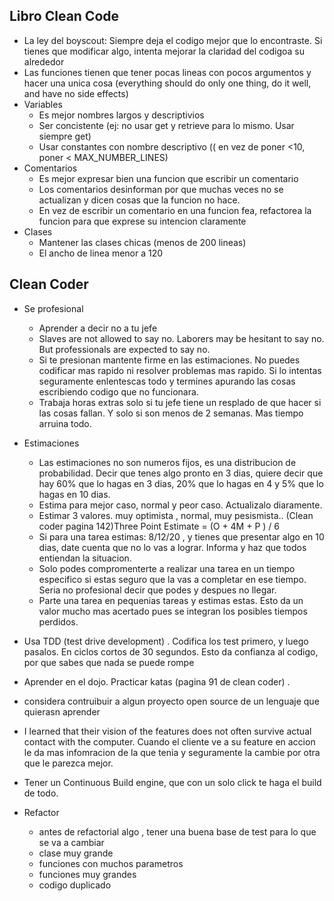 ## Libro Clean Code

* La ley del boyscout: Siempre deja el codigo mejor que lo encontraste. Si tienes que modificar algo, intenta mejorar la claridad del codigoa su alrededor 
* Las funciones tienen que tener pocas lineas con pocos argumentos y hacer una unica cosa
 (everything should do only one thing, do it well, and have no side effects)
* Variables
  * Es mejor nombres largos y descriptivios
  * Ser concistente (ej: no usar get y retrieve  para lo mismo. Usar siempre get)
  * Usar constantes con nombre descriptivo (( en vez de poner <10, poner < MAX_NUMBER_LINES)
* Comentarios
  * Es mejor expresar bien una funcion que escribir un comentario
  * Los comentarios desinforman por que muchas veces no se actualizan y dicen cosas que la funcion no hace.
  * En vez de escribir un comentario en una funcion fea, refactorea la funcion para que exprese su intencion claramente
* Clases
  * Mantener las clases chicas (menos de 200 lineas)
  * El ancho de linea menor a 120

## Clean Coder

* Se profesional
  * Aprender a decir no a tu jefe
  * Slaves are not allowed to say no. Laborers may be hesitant to say no. But professionals are expected to say no.
  * Si te presionan mantente firme en las estimaciones. No puedes codificar mas rapido ni resolver problemas mas rapido. Si lo intentas seguramente enlentescas todo y termines apurando las cosas escribiendo codigo que no funcionara.
  * Trabaja horas extras solo si tu jefe tiene un resplado de que hacer si las cosas fallan. Y solo si son menos de 2 semanas. Mas tiempo arruina todo.

* Estimaciones
  * Las estimaciones no son numeros fijos, es una distribucion de probabilidad. Decir que tenes algo pronto en 3 dias, quiere decir que hay 60% que lo hagas en 3 dias, 20% que lo hagas en 4 y 5% que lo hagas en 10 dias.
  * Estima para mejor caso, normal y peor caso. Actualizalo diaramente.
  * Estimar 3 valores. muy optimista , normal, muy pesismista.. (Clean coder pagina 142)Three Point Estimate = (O + 4M + P ) / 6
  * Si para una tarea estimas: 8/12/20 , y tienes que presentar algo en 10 dias, date cuenta que no lo vas a lograr. Informa y haz que todos entiendan la situacion.
  *  Solo podes compromenterte a realizar una tarea en un tiempo especifico si estas seguro que la vas a completar en ese tiempo. Seria no profesional decir que podes y despues no llegar.
  *  Parte una tarea en pequenias tareas y estimas estas. Esto da un valor mucho mas acertado pues se integran los posibles tiempos perdidos.

* Usa TDD (test drive development) . Codifica los test primero, y luego pasalos. En ciclos cortos de 30 segundos. Esto da confianza al codigo, por que sabes que nada se puede rompe
* Aprender en el dojo. Practicar katas (pagina 91 de clean coder) .
* considera contruibuir a algun proyecto open source de un lenguaje que quierasn aprender 

* I learned that their vision of the features does not often survive actual contact with the computer. Cuando el cliente ve a su feature en accion le da mas infomracion de la que tenia y seguramente la cambie por otra que le parezca mejor.

* Tener un Continuous Build engine, que con un solo click te haga el build de todo.
* Refactor
  * antes de refactorial algo , tener una buena base de test para lo que se va a cambiar
  * clase muy grande
  * funciones con muchos parametros
  * funciones muy grandes
  * codigo duplicado
